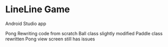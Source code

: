 # LineLine Game #

Android Studio app

Pong
Rewriting code from scratch
Ball class slightly modified
Paddle class rewritten
Pong view screen still has issues
 
